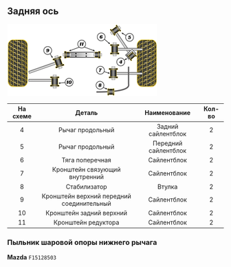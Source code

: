 ## Задняя ось

![rear.png](./схемы/rear.png)

| На схеме | Деталь | Наименование | Кол-во |
|:-:|:-:|:-:|:-:|
| 4 | Рычаг продольный | Задний сайлентблок | 2 |
| 5 | Рычаг продольный | Передний сайлентблок | 2 |
| 6 | Тяга поперечная | Сайлентблок | 2 |
| 7 | Кронштейн связующий внутренний | Сайлентблок | 2 |
| 8 | Стабилизатор | Втулка | 2 |
| 9 | Кронштейн верхний передний соединительный | Сайлентблок | 2 |
| 10 | Кронштейн задний верхний | Сайлентблок | 2 |
| 11 | Кронштейн редуктора | Сайлентблок | 2 |

### Пыльник шаровой опоры нижнего рычага

__Mazda__ `F15128503`